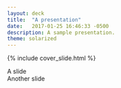 ```yaml
---
layout: deck
title:  "A presentation"
date:   2017-01-25 16:46:33 -0500
description: A sample presentation.
theme: solarized
---
```



{% include cover_slide.html %}
<section> A slide </section>
<section> Another slide </section>
